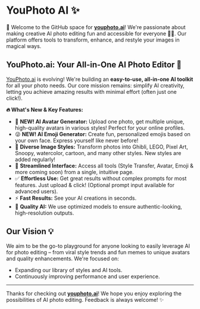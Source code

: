 # YouPhoto AI ✨

👋 Welcome to the GitHub space for **[youphoto.ai](https://youphoto.ai/)**! We're passionate about making creative AI photo editing fun and accessible for everyone 🤖📸. Our platform offers tools to transform, enhance, and restyle your images in magical ways.

## YouPhoto.ai: Your All-in-One AI Photo Editor 🚀

[YouPhoto.ai](https://youphoto.ai/) is evolving! We're building an **easy-to-use, all-in-one AI toolkit** for all your photo needs. Our core mission remains: simplify AI creativity, letting you achieve amazing results with minimal effort (often just one click!).

**🔥 What's New & Key Features:**

*   👤 **NEW! AI Avatar Generator:** Upload one photo, get multiple unique, high-quality avatars in various styles! Perfect for your online profiles.
*   😜 **NEW! AI Emoji Generator:** Create fun, personalized emojis based on your own face. Express yourself like never before!
*   🎨 **Diverse Image Styles:** Transform photos into Ghibli, LEGO, Pixel Art, Snoopy, watercolor, cartoon, and many other styles. New styles are added regularly!
*   🧩 **Streamlined Interface:** Access all tools (Style Transfer, Avatar, Emoji & more coming soon) from a single, intuitive page.
*   ✅ **Effortless Use:** Get great results without complex prompts for most features. Just upload & click! (Optional prompt input available for advanced users).
*   ⚡ **Fast Results:** See your AI creations in seconds.
*   🤖 **Quality AI:** We use optimized models to ensure authentic-looking, high-resolution outputs.

## Our Vision 💡

We aim to be the go-to playground for anyone looking to easily leverage AI for photo editing – from viral style trends and fun memes to unique avatars and quality enhancements. We're focused on:

*   Expanding our library of styles and AI tools.
*   Continuously improving performance and user experience.

---

Thanks for checking out **[youphoto.ai](https://youphoto.ai/)**! We hope you enjoy exploring the possibilities of AI photo editing. Feedback is always welcome! ✨
